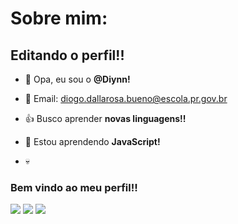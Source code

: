 # Sobre mim:

## Editando o perfil!!

- 👋  Opa, eu sou o **@Diynn!**
- 📧 Email: diogo.dallarosa.bueno@escola.pr.gov.br
- 👍 Busco aprender **novas linguagens!!**
- 🧠 Estou aprendendo **JavaScript!**

- :skull:

 ### Bem vindo ao meu perfil!!
 
 ![](https://img.shields.io/badge/p5%20js-ED225D?style=for-the-badge&logo=p5dotjs&logoColor=white) ![](https://img.shields.io/badge/Scratch-4D97FF?style=for-the-badge&logo=Scratch&logoColor=white) ![](https://img.shields.io/badge/JavaScript-323330?style=for-the-badge&logo=javascript&logoColor=F7DF1E)
